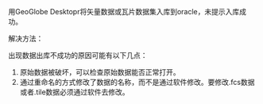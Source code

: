 用GeoGlobe Desktopr将矢量数据或瓦片数据集入库到oracle，未提示入库成功。

解决方法：

出现数据出库不成功的原因可能有以下几点：

1.	原始数据被破坏，可以检查原始数据能否正常打开。
2.	通过重命名的方式修改了数据的名称，而不是通过软件修改。要修改.fcs数据或者.tile数据必须通过软件去修改。
